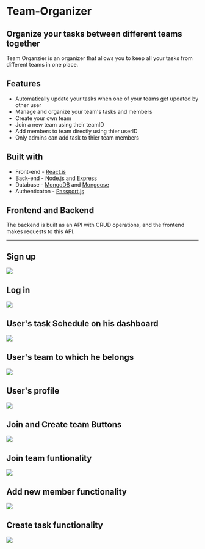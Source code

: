# Team-Organizer


## Organize your tasks between different teams together

Team Organzier is an organizer that allows you to keep all your tasks from different teams in one place. 

## Features
- Automatically update your tasks when one of your teams get updated by other user
- Manage and organize your team's tasks and members
- Create your own team
- Join a new team using their teamID
- Add members to team directly using thier userID
- Only admins can add task to thier team members

## Built with
- Front-end - [React.js](https://reactjs.org/)
- Back-end - [Node.js](https://nodejs.org/en/) and [Express](http://expressjs.com/)
- Database - [MongoDB](https://www.mongodb.com/) and [Mongoose](https://mongoosejs.com/)
- Authenticaton - [Passport.js](http://www.passportjs.org/)

## Frontend and Backend
The backend is built as an API with CRUD operations, and the frontend makes requests to this API.

-----------------------------------------------------------------------------------------------------

## Sign up
![](images/1.png)
## Log in
![](images/2.png)
## User's task Schedule on his dashboard
![](images/3.png)
## User's team to which he belongs
![](images/4.png)
## User's profile
![](images/6.png)
## Join and Create team Buttons
![](images/5.png)
## Join team funtionality 
![](images/7.png)
## Add new member functionality
![](images/8.png)
## Create task functionality
![](images/9.png)

